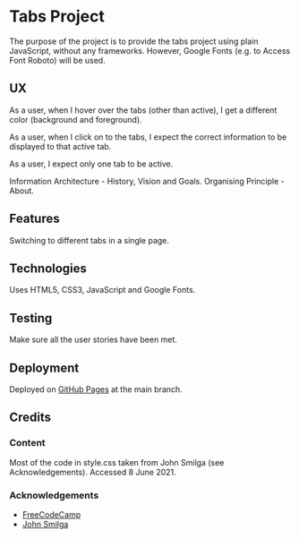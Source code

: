 # Tabs Project

The purpose of the project is to provide the tabs project using plain JavaScript, without any frameworks.  However, Google Fonts (e.g. to Access Font Roboto) will be used.

## UX

As a user, when I hover over the tabs (other than active), I get a different color (background and foreground).

As a user, when I click on to the tabs, I expect the correct information to be displayed to that active tab.

As a user, I expect only one tab to be active.

Information Architecture - History, Vision and Goals.  Organising Principle - About.

## Features

Switching to different tabs in a single page.

## Technologies

Uses HTML5, CSS3, JavaScript and Google Fonts.

## Testing

Make sure all the user stories have been met.

## Deployment

Deployed on [GitHub Pages](https://derektypist.github.io/tabs-project) at the main branch.

## Credits

### Content

Most of the code in style.css taken from John Smilga (see Acknowledgements).  Accessed 8 June 2021.

### Acknowledgements

- [FreeCodeCamp](https://www.youtube.com/watch?v=3PHXvlpOkf4&t=1825s)
- [John Smilga](https://github.com/john-smilga/javascript-basic-projects)